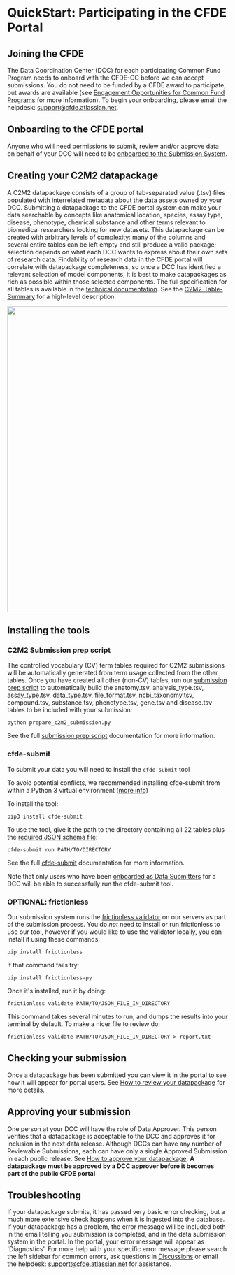 # QuickStart: Participating in the CFDE Portal

## Joining the CFDE

The Data Coordination Center (DCC) for each participating Common Fund Program needs to onboard with the CFDE-CC before we can accept submissions. You do not need to be funded by a CFDE award to participate, but awards are available (see [Engagement Opportunities for Common Fund Programs](https://www.nih-cfde.org/engagement_page/engagement-opportunities-for-common-fund-programs/) for more information). To begin your onboarding, please email the helpdesk: support@cfde.atlassian.net.

## Onboarding to the CFDE portal

Anyone who will need permissions to submit, review and/or approve data on behalf of your DCC will need to be [onboarded to the Submission System](./Onboarding-to-the-CFDE-Portal-Submission-System). 

## Creating your C2M2 datapackage

A C2M2 datapackage consists of a group of tab-separated value (.tsv) files populated with interrelated metadata about the data assets owned by your DCC. Submitting a datapackage to the CFDE portal system can make your data searchable by concepts like anatomical location, species, assay type, disease, phenotype, chemical substance and other terms relevant to biomedical researchers looking for new datasets. This datapackage can be created with arbitrary levels of complexity: many of the columns and several entire tables can be left empty and still produce a valid package; selection depends on what each DCC wants to express about their own sets of research data. Findability of research data in the CFDE portal will correlate with datapackage completeness, so once a DCC has identified a relevant selection of model components, it is best to make datapackages as rich as possible within those selected components. The full specification for all tables is available in the [technical documentation](https://docs.nih-cfde.org/). See the [C2M2-Table-Summary](./C2M2-Table-Summary) for a high-level description.

<img src="https://github.com/nih-cfde/published-documentation/blob/stable/docs/images/datapackageflow.png" width="700">

## Installing the tools

### C2M2 Submission prep script

The controlled vocabulary (CV) term tables required for C2M2 submissions will be automatically generated from term usage collected from the other tables. Once you have created all other (non-CV) tables, run our [submission prep script](https://osf.io/bq6k9/) to automatically build the anatomy.tsv, analysis_type.tsv, assay_type.tsv, data_type.tsv, file_format.tsv, ncbi_taxonomy.tsv, compound.tsv, substance.tsv, phenotype.tsv, gene.tsv and disease.tsv tables to be included with your submission:

`python prepare_c2m2_submission.py`

See the full [submission prep script](./build_term_tables) documentation for more information.

### cfde-submit

To submit your data you will need to install the `cfde-submit` tool

To avoid potential conflicts, we recommended installing cfde-submit from within a Python 3 virtual environment ([more info](https://docs.nih-cfde.org/en/latest/cfde-submit/docs/install/))

To install the tool:

`pip3 install cfde-submit`

To use the tool, give it the path to the directory containing all 22 tables plus the [required JSON schema file](https://osf.io/e5tc2/):

`cfde-submit run PATH/TO/DIRECTORY`

See the full [cfde-submit](https://docs.nih-cfde.org/en/latest/cfde-submit/docs/) documentation for more information.

Note that only users who have been [onboarded as Data Submitters](./Onboarding-to-the-CFDE-Portal-Submission-System) for a DCC will be able to successfully run the cfde-submit tool. 

### OPTIONAL: frictionless

Our submission system runs the [frictionless validator](https://pypi.org/project/frictionless/) on our servers as part of the submission process. You do *not* need to install or run frictionless to use our tool, however if you would like to use the validator locally, you can install it using these commands:

`pip install frictionless`

if that command fails try:

`pip install frictionless-py`

Once it's installed, run it by doing:

`frictionless validate PATH/TO/JSON_FILE_IN_DIRECTORY`

This command takes several minutes to run, and dumps the results into your terminal by default. To make a nicer file to review do:

`frictionless validate PATH/TO/JSON_FILE_IN_DIRECTORY > report.txt`

## Checking your submission

Once a datapackage has been submitted you can view it in the portal to see how it will appear for portal users. See [How to review your datapackage](./How-to-review-a-datapackage) for more details.

## Approving your submission

One person at your DCC will have the role of Data Approver. This person verifies that a datapackage is acceptable to the DCC and approves it for inclusion in the next data release. Although DCCs can have any number of Reviewable Submissions, each can have only a single Approved Submission in each public release. See [How to approve your datapackage](./How-to-approve-your-datapackage). **A datapackage must be approved by a DCC approver before it becomes part of the public CFDE portal**

## Troubleshooting

If your datapackage submits, it has passed very basic error checking, but a much more extensive check happens when it is ingested into the database. If your datapackage has a problem, the error message will be included both in the email telling you submission is completed, and in the data submission system in the portal. In the portal, your error message will appear as 'Diagnostics'. For more help with your specific error message please search the left sidebar for common errors, ask questions in [Discussions](https://github.com/nih-cfde/published-documentation/discussions) or email the helpdesk: support@cfde.atlassian.net for assistance.

